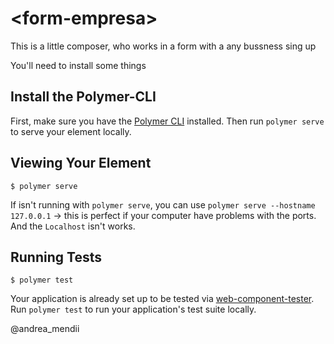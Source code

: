 # \<form-empresa\>

This is a little composer, who works in a form with a any bussness sing up 

You'll need to install some things


## Install the Polymer-CLI

First, make sure you have the [Polymer CLI](https://www.npmjs.com/package/polymer-cli) installed. Then run `polymer serve` to serve your element locally.

## Viewing Your Element

```
$ polymer serve
```
If isn't running with `polymer serve`, you can use `polymer serve --hostname 127.0.0.1` -> this is perfect if your computer have problems with the ports. And the `Localhost` isn't works.


## Running Tests

```
$ polymer test
```

Your application is already set up to be tested via [web-component-tester](https://github.com/Polymer/web-component-tester). Run `polymer test` to run your application's test suite locally.




@andrea_mendii